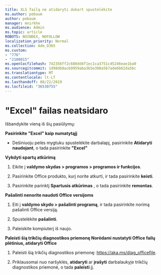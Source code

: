 ```yaml
---
title: XLS failą ne atidaryti dukart spustelėkite
ms.author: pebaum
author: pebaum
manager: mnirkhe
ms.audience: Admin
ms.topic: article
ROBOTS: NOINDEX, NOFOLLOW
localization_priority: Normal
ms.collection: Adm_O365
ms.custom:
- "776"
- "2100015"
ms.openlocfilehash: 7d2356ff2c688dd4f1ec1ca3751c45246eae1ba0
ms.sourcegitcommit: 1d98db8acb9959aba3b5e308a567ade6b62da56c
ms.translationtype: MT
ms.contentlocale: lt-LT
ms.lasthandoff: 08/22/2019
ms.locfileid: "36530755"
---
```

# <a name="excel-file-doesnt-open"></a>"Excel" failas neatsidaro

Išbandykite vieną iš šių pasiūlymų:

**Pasirinkite "Excel" kaip numatytąjį**

* Dešiniuoju pelės mygtuku spustelėkite darbalapį, pasirinkite **Atidaryti naudojant**, o tada pasirinkite **"Excel"**

**Vykdyti spartų atkūrimą**

1. Eikite į **valdymo skydas > programos > programos ir funkcijos**.

2. Pasirinkite Office produkto, kurį norite atkurti, ir tada pasirinkite **keisti**.

3. Pasirinkite parinktį **Spartusis atkūrimas** , o tada pasirinkite **remontas**.

**Pašalinti nenorite naudoti Office versijoms**

1. Eiti į **valdymo skydo > pašalinti programą**, ir tada pasirinkite norimą pašalinti Office versiją.

2. Spustelėkite **pašalinti**.

3. Paleiskite kompiuterį iš naujo.

**Paleisti šią trikčių diagnostikos priemonę Norėdami nustatyti Office failų plėtinius, atidaryti Office**

1. Paleisti šią trikčių diagnostikos priemonę: https://aka.ms/diag_officefile.

2. Priklausomai nuo naršyklės, **atidaryti** ar **įrašyti** darbalaukyje trikčių diagnostikos priemonė, o tada **paleisti** jį.
